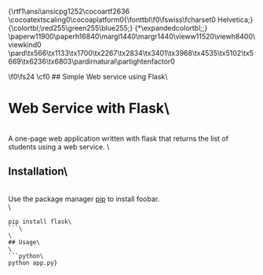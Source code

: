 {\rtf1\ansi\ansicpg1252\cocoartf2636
\cocoatextscaling0\cocoaplatform0{\fonttbl\f0\fswiss\fcharset0 Helvetica;}
{\colortbl;\red255\green255\blue255;}
{\*\expandedcolortbl;;}
\paperw11900\paperh16840\margl1440\margr1440\vieww11520\viewh8400\viewkind0
\pard\tx566\tx1133\tx1700\tx2267\tx2834\tx3401\tx3968\tx4535\tx5102\tx5669\tx6236\tx6803\pardirnatural\partightenfactor0

\f0\fs24 \cf0 ## Simple Web service using Flask\
# Web Service with Flask\
\
A one-page web application written with flask that returns the list of students using a web service. \
## Installation\
\
Use the package manager [pip](https://pip.pypa.io/en/stable/) to install foobar.\
\
```bash\
pip install flask\
```\
\
## Usage\
\
```python\
python app.py}